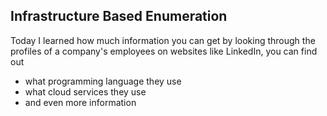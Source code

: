 ## Infrastructure Based Enumeration
Today I learned how much information you can get by looking through the profiles of a company's employees on websites like LinkedIn, you can find out
- what programming language they use
- what cloud services they use
- and even more information
